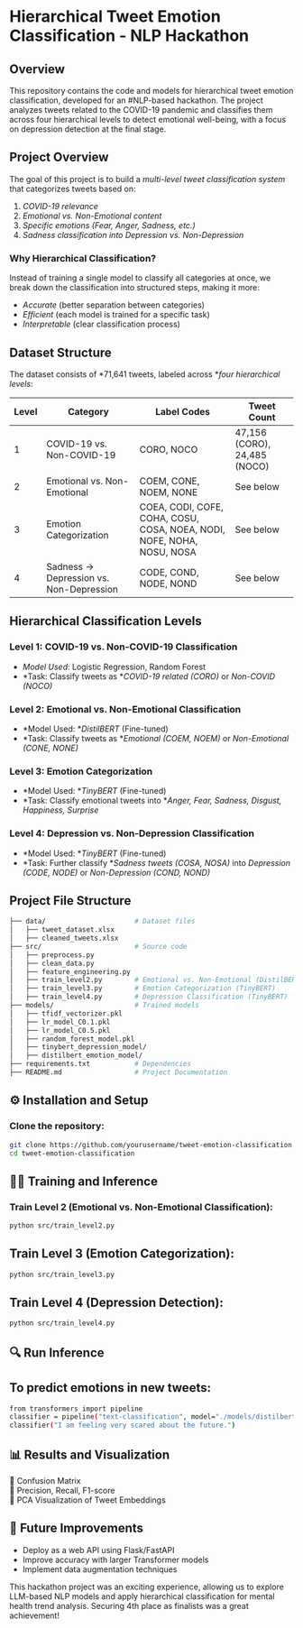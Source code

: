 # Hierarchical Tweet Emotion Classification - NLP Hackathon  

## Overview  
This repository contains the code and models for hierarchical tweet emotion classification, developed for an #NLP-based hackathon. The project analyzes tweets related to the COVID-19 pandemic and classifies them across four hierarchical levels to detect emotional well-being, with a focus on depression detection at the final stage.  


## Project Overview  
The goal of this project is to build a *multi-level tweet classification system* that categorizes tweets based on:  
1. *COVID-19 relevance*  
2. *Emotional vs. Non-Emotional content*  
3. *Specific emotions (Fear, Anger, Sadness, etc.)*  
4. *Sadness classification into Depression vs. Non-Depression*  

### Why Hierarchical Classification?  
Instead of training a single model to classify all categories at once, we break down the classification into structured steps, making it more:  
- *Accurate* (better separation between categories)  
- *Efficient* (each model is trained for a specific task)  
- *Interpretable* (clear classification process)  

## Dataset Structure  
The dataset consists of *71,641 tweets, labeled across **four hierarchical levels*:  

| Level | Category | Label Codes | Tweet Count |  
|-------|------------------------------|------------|--------------|  
| 1 | COVID-19 vs. Non-COVID-19 | CORO, NOCO | 47,156 (CORO), 24,485 (NOCO) |  
| 2 | Emotional vs. Non-Emotional | COEM, CONE, NOEM, NONE | See below |  
| 3 | Emotion Categorization | COEA, CODI, COFE, COHA, COSU, COSA, NOEA, NODI, NOFE, NOHA, NOSU, NOSA | See below |  
| 4 | Sadness → Depression vs. Non-Depression | CODE, COND, NODE, NOND | See below |  

## Hierarchical Classification Levels  

### Level 1: COVID-19 vs. Non-COVID-19 Classification  
- *Model Used*: Logistic Regression, Random Forest  
- *Task: Classify tweets as **COVID-19 related (CORO)* or *Non-COVID (NOCO)*  

### Level 2: Emotional vs. Non-Emotional Classification  
- *Model Used: **DistilBERT* (Fine-tuned)  
- *Task: Classify tweets as **Emotional (COEM, NOEM)* or *Non-Emotional (CONE, NONE)*  

### Level 3: Emotion Categorization  
- *Model Used: **TinyBERT* (Fine-tuned)  
- *Task: Classify emotional tweets into **Anger, Fear, Sadness, Disgust, Happiness, Surprise*  

### Level 4: Depression vs. Non-Depression Classification  
- *Model Used: **TinyBERT* (Fine-tuned)  
- *Task: Further classify **Sadness tweets (COSA, NOSA)* into *Depression (CODE, NODE)* or *Non-Depression (COND, NOND)*  

## Project File Structure  

```bash
├── data/                      # Dataset files  
│   ├── tweet_dataset.xlsx  
│   ├── cleaned_tweets.xlsx  
├── src/                       # Source code  
│   ├── preprocess.py  
│   ├── clean_data.py  
│   ├── feature_engineering.py  
│   ├── train_level2.py        # Emotional vs. Non-Emotional (DistilBERT)  
│   ├── train_level3.py        # Emotion Categorization (TinyBERT)  
│   ├── train_level4.py        # Depression Classification (TinyBERT)  
├── models/                    # Trained models  
│   ├── tfidf_vectorizer.pkl  
│   ├── lr_model_C0.1.pkl  
│   ├── lr_model_C0.5.pkl  
│   ├── random_forest_model.pkl  
│   ├── tinybert_depression_model/  
│   ├── distilbert_emotion_model/  
├── requirements.txt           # Dependencies  
├── README.md                  # Project Documentation  


```
## ⚙️ Installation and Setup  
### Clone the repository:  
```bash
git clone https://github.com/yourusername/tweet-emotion-classification.git
cd tweet-emotion-classification

```
## 🏋️‍♂️ Training and Inference
### Train Level 2 (Emotional vs. Non-Emotional Classification):
```bash
python src/train_level2.py

```
## Train Level 3 (Emotion Categorization):
```bash
python src/train_level3.py

```
## Train Level 4 (Depression Detection):
```bash
python src/train_level4.py

```
## 🔍 Run Inference
## To predict emotions in new tweets:

```bash
from transformers import pipeline  
classifier = pipeline("text-classification", model="./models/distilbert_emotion_model")  
classifier("I am feeling very scared about the future.")  

```
## 📊 Results and Visualization
📌 Confusion Matrix <br>
📌 Precision, Recall, F1-score <br>
📌 PCA Visualization of Tweet Embeddings <br>


## 🚀 Future Improvements
- Deploy as a web API using Flask/FastAPI<br>
- Improve accuracy with larger Transformer models<br>
- Implement data augmentation techniques<br>



This hackathon project was an exciting experience, allowing us to explore LLM-based NLP models and apply hierarchical classification for mental health trend analysis. Securing 4th place as finalists was a great achievement!




